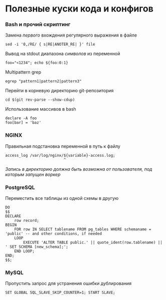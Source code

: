 Полезные куски кода и конфигов
==============================

### Bash и прочий скриптинг

Замена *первого* вхождения регулярного выражения в файле

    sed -i '0,/RE/ { s|RE|ANOTER_RE| }' file

Вывод на stdout диапазона *символов* из переменной

    foo="<1234"; echo ${foo:0:1}

Multipattern grep

    egrep "pattern1|pattern2|pattern3"

Перейти в корневую директорию git-репозитория

    cd $(git rev-parse --show-cdup)

Использование массивов в bash

    declare -A foo
    foo[bar] = 'baz'

### NGINX

Правильная подстановка переменной в путь к файлу

    access_log /var/log/nginx/${variable}-access.log;
                              ^
_Запись в директорию должна быть возможна от пользователя, под которым запущен воркер_

### PostgreSQL

Переместить все таблицы из одной схемы в другую

    DO
    $$
    DECLARE
        row record;
    BEGIN
        FOR row IN SELECT tablename FROM pg_tables WHERE schemaname = 'public' -- and other conditions, if needed
        LOOP
            EXECUTE 'ALTER TABLE public.' || quote_ident(row.tablename) || ' SET SCHEMA [new_schema];';
        END LOOP;
    END;
    $$;

### MySQL

Пропустить запрос для устранения ошибки дублирования

    SET GLOBAL SQL_SLAVE_SKIP_COUNTER=1; START SLAVE;
